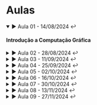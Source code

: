 # Aulas

<details open="">
    <summary >▶️ Aula 01 - 14/08/2024 ↩</summary>
    <h4>Introdução a Computação Gráfica</h4>

</details>


<details>
    <summary>▶️ Aula 02 - 28/08/2024 ↩</summary>
    <h4>Áreas da [Computação Visual](../docs/_Disciplina/docs/Intro_Computação_Visual.pdf)</h4>

</details>
<details>
    <summary>▶️ Aula 03 - 11/09/2024 ↩</summary>
    <h4>Bibliotecas Gráficas</h4>
    <h4>Dispositivos Espaço de Cores e Visão Humana</h4>

</details>
<details>
    <summary>▶️ Aula 04 - 25/09/2024 ↩</summary>
    <h4>Introdução a Computação Gráfica</h4>

</details>
<details>
    <summary>▶️ Aula 05 - 02/10/2024 ↩</summary>
    <h4>Introdução a Computação Gráfica</h4>

</details>
<details>
    <summary>▶️ Aula 06 - 16/10/2024 ↩</summary>
    <h4>Introdução a Computação Gráfica</h4>

</details>
<details>
    <summary>▶️ Aula 07 - 30/10/2024 ↩</summary>
    <h4>Introdução a Computação Gráfica</h4>

</details>
<details>
    <summary>▶️ Aula 08 - 13/11/2024 ↩</summary>
    <h4>Introdução a Computação Gráfica</h4>

</details>
<details>
    <summary>▶️ Aula 09 - 27/11/2024 ↩</summary>
    <h4>Introdução a Computação Gráfica</h4>

</details>
